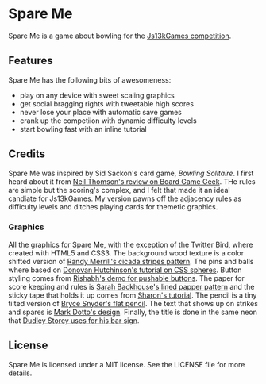 # Spare Me #

Spare Me is a game about bowling for the [Js13kGames competition][comp].

## Features ##

Spare Me has the following bits of awesomeness:

* play on any device with sweet scaling graphics
* get social bragging rights with tweetable high scores
* never lose your place with automatic save games
* crank up the competiion with dynamic difficulty levels
* start bowling fast with an inline tutorial

## Credits ##

Spare Me was inspired by Sid Sackon's card game, _Bowling Solitaire_. I first
heard about it from [Neil Thomson's review on Board Game Geek][bgg]. THe rules
are simple but the scoring's complex, and I felt that made it an ideal candiate
for Js13kGames. My version pawns off the adjacency rules as difficulty levels
and ditches playing cards for themetic graphics.

### Graphics ###

All the graphics for Spare Me, with the exception of the Twitter Bird, where
created with HTML5 and CSS3. The background wood texture is a color shifted
version of [Randy Merrill's cicada stripes pattern][stripes]. The pins and balls
where based on [Donovan Hutchinson's tutorial on CSS spheres][spheres]. Button
styling comes from [Rishabh's demo for pushable buttons][buttons]. The paper for
score keeping and rules is [Sarah Backhouse's lined papper pattern][paper] and
the sticky tape that holds it up comes from [Sharon's tutorial][tape]. The
pencil is a tiny tilted version of [Bryce Snyder's flat pencil][pencil]. The
text that shows up on strikes and spares is [Mark Dotto's design][text].
Finally, the title is done in the same neon that [Dudley Storey uses for his
bar sign][neon].

## License ##

Spare Me is licensed under a MIT license. See the LICENSE file for more details.


[comp]: http://js13kgames.com/ "Andrezj Mazur (Enclave Games): HTML5 and JavaScript game development competition in just 13 KB"
[bgg]: http://boardgamegeek.com/thread/1163813/sid-sacksons-bowling-solitaire-detailed-review "Neil Thomson (Board Game Geek): Sid Sackson's Bowling Solitaire - A Detailed Review"
[stripes]: http://lea.verou.me/css3patterns/#cicada-stripes "Lea Verou (CSS3 Patterns Gallery): Cicada stripes by Randy Merrill"
[spheres]: http://learnsome.co/blog/spheres/ "Donovan Hutchinson: (Learnsome): CSS Spheres"
[buttons]: http://cssdeck.com/labs/push-the-buttons "Rishabh (CSS Deck): Push the Buttons"
[paper]: http://lea.verou.me/css3patterns/#lined-paper "Lea Verou (CSS3 Patterns Gallery): Lined paper by Sarah Backhouse"
[tape]: http://cssdemos.tupence.co.uk/stepbystep/stepbystep-stickytape.htm "Sharon (Grains of Sand): Sticky Tape - Step by Step Guide"
[pencil]: http://codepen.io/brycesnyder/pen/nhoIu "Bryce Snyder (Code Pen): Pure CSS3 Flat Pencil"
[text]: http://markdotto.com/playground/3d-text/ "Mark Dotto: 3D Text"
[neon]: http://demosthenes.info/blog/477/CSS3-Neon-Sign "Dudley Storey (demosthenes.info): CSS3 Neon Sign"
